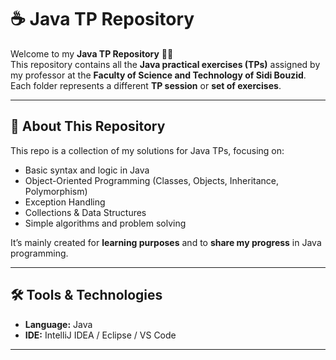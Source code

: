 # ☕ Java TP Repository

Welcome to my **Java TP Repository** 👩‍💻  
This repository contains all the **Java practical exercises (TPs)** assigned by my professor at the **Faculty of Science and Technology of Sidi Bouzid**.  
Each folder represents a different **TP session** or **set of exercises**.

---

## 📂 About This Repository
This repo is a collection of my solutions for Java TPs, focusing on:
- Basic syntax and logic in Java  
- Object-Oriented Programming (Classes, Objects, Inheritance, Polymorphism)  
- Exception Handling  
- Collections & Data Structures  
- Simple algorithms and problem solving  

It’s mainly created for **learning purposes** and to **share my progress** in Java programming.

---

## 🛠️ Tools & Technologies
- **Language:** Java 
- **IDE:** IntelliJ IDEA / Eclipse / VS Code  

---

